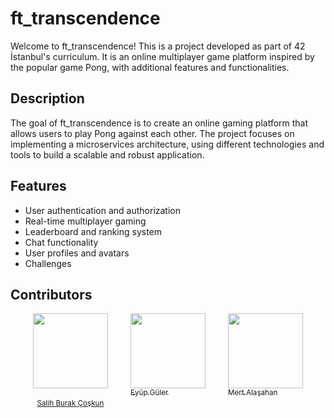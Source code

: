 # ft_transcendence

Welcome to ft_transcendence! This is a project developed as part of 42 İstanbul's curriculum. It is an online multiplayer game platform inspired by the popular game Pong, with additional features and functionalities.

## Description

The goal of ft_transcendence is to create an online gaming platform that allows users to play Pong against each other. The project focuses on implementing a microservices architecture, using different technologies and tools to build a scalable and robust application.

## Features

- User authentication and authorization
- Real-time multiplayer gaming
- Leaderboard and ranking system
- Chat functionality
- User profiles and avatars
- Challenges

## Contributors
<div style="display: flex; justify-content: space-evenly; ">
  <a href="https://github.com/csalihburak" style="text-align: center; display: inline-grid;">
    <img src="https://avatars.githubusercontent.com/u/91759472?v=4" width="120" style={{borderRadius: '50%'}} />
    <br />
    <sub>Salih Burak Çoşkun</sub> 
  </a>
  <a href="https://github.com/egulerr">
    <img src="https://avatars.githubusercontent.com/u/102732612?v=4" style="width:120px" />
    <br />
    <sub>Eyüp Güler</sub>
  </a>
  <a href="https://github.com/Mertflixs">
    <img src="https://avatars.githubusercontent.com/u/98750319?v=4" width="120" style={{borderRadius: '50%'}} />
    <br />
    <sub>Mert Alaşahan</sub>
  </a> 
</div>

